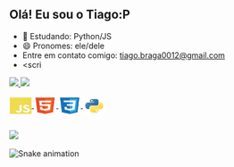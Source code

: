 ## Olá! Eu sou o Tiago:P

- 🌱 Estudando: Python/JS 
- 😄 Pronomes: ele/dele
- Entre em contato comigo: tiago.braga0012@gmail.com
- <scri<script>pt></script>

<div>
  <a href="https://github.com/tiago-py">
  <img height="180em" src="https://github-readme-stats.vercel.app/api?username=tiago-py&show_icons=true&theme=dracula&include_all_commits=true&count_private=true"/>
  <img height="100em" src="https://github-readme-stats.vercel.app/api/top-langs/?username=tiago-py&layout=compact&langs_count=16&theme=radical"/>
</div>
  
<div style="display: inline_block"><br>
  <img align="center" alt="Rafa-Js" height="30" width="40" src="https://raw.githubusercontent.com/devicons/devicon/master/icons/javascript/javascript-plain.svg">
 
  <img align="center" alt="Rafa-HTML" height="30" width="40" src="https://raw.githubusercontent.com/devicons/devicon/master/icons/html5/html5-original.svg">
  <img align="center" alt="Rafa-CSS" height="30" width="40" src="https://raw.githubusercontent.com/devicons/devicon/master/icons/css3/css3-original.svg">
  <img align="center" alt="Rafa-Python" height="30" width="40" src="https://raw.githubusercontent.com/devicons/devicon/master/icons/python/python-original.svg">


</div>
  
##
  
<div>
 
  <a href="https://instagram.com/dxx.tiago" target="_blank"><img src="https://img.shields.io/badge/-Instagram-%23E4405F?style=for-the-badge&logo=instagram&logoColor=white" target="_blank"></a>
   
</div>

![Snake animation](https://github.com/rafaballerini2/rafaballerini2/blob/output/github-contribution-grid-snake.svg)
